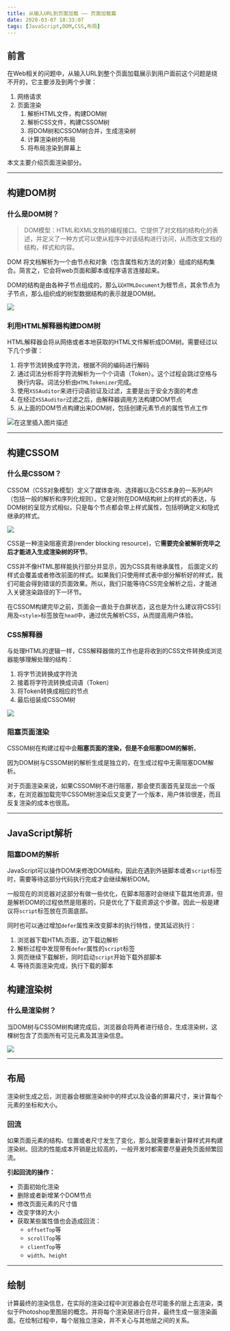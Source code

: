 ```yaml
---
title: 从输入URL到页面加载 —— 页面加载篇
date: 2020-03-07 18:33:07
tags: [JavaScript,DOM,CSS,布局]
---
```


## 前言

在Web相关的问题中，从输入URL到整个页面加载展示到用户面前这个问题是绕不开的，它主要涉及到两个步骤：

1. 网络请求
2. 页面渲染
   1. 解析HTML文件，构建DOM树
   2. 解析CSS文件，构建CSSOM树
   3. 将DOM树和CSSOM树合并，生成渲染树
   4. 计算渲染树的布局
   5. 将布局渲染到屏幕上

本文主要介绍页面渲染部分。

<!-- more -->

------

## 构建DOM树

### 什么是DOM树？

> DOM模型：HTML和XML文档的编程接口。它提供了对文档的结构化的表述，并定义了一种方式可以使从程序中对该结构进行访问，从而改变文档的结构，样式和内容。

DOM 将文档解析为一个由节点和对象（包含属性和方法的对象）组成的结构集合。简言之，它会将web页面和脚本或程序语言连接起来。

DOM的结构是由各种子节点组成的，那么以`HTMLDocument`为根节点，其余节点为子节点，那么组织成的树型数据结构的表示就是DOM树。

![](https://ss1.bdstatic.com/70cFvXSh_Q1YnxGkpoWK1HF6hhy/it/u=902909470,2729350125&fm=26&gp=0.jpg)

### 利用HTML解释器构建DOM树

HTML解释器会将从网络或者本地获取的HTML文件解析成DOM树。需要经过以下几个步骤：

1. 将字节流转换成字符流，根据不同的编码进行解码
2. 通过词法分析将字符流解析为一个个词语（Token）。这个过程会跳过空格与换行内容。词法分析由`HTMLTokenizer`完成。
3. 使用`XSSAuditor`来进行词语验证及过滤，主要是出于安全方面的考虑
4. 在经过`XSSAuditor`过滤之后，由解释器调用方法构建DOM节点
5. 从上面的DOM节点构建出来DOM树，包括创建元素节点的属性节点工作

![在这里插入图片描述](https://img-blog.csdnimg.cn/20190604014039314.png?x-oss-process=image/watermark,type_ZmFuZ3poZW5naGVpdGk,shadow_10,text_aHR0cHM6Ly9ibG9nLmNzZG4ubmV0L3FxXzM3NjUzNDQ5,size_16,color_FFFFFF,t_70)

------

## 构建CSSOM

### 什么是CSSOM？

CSSOM（CSS对象模型）定义了媒体查询、选择器以及CSS本身的一系列API（包括一般的解析和序列化规则）。它是对附在DOM结构树上的样式的表达，与DOM树的呈现方式相似，只是每个节点都会带上样式属性，包括明确定义和隐式继承的样式。

![](https://pic.downk.cc/item/5e636fbd98271cb2b8d5b737.jpg)

CSS是一种渲染阻塞资源(render blocking resource)，它**需要完全被解析完毕之后才能进入生成渲染树的环节**。

CSS并不像HTML那样能执行部分并显示，因为CSS具有继承属性， 后面定义的样式会覆盖或者修改前面的样式。如果我们只使用样式表中部分解析好的样式，我们可能会得到错误的页面效果。所以，我们只能等待CSS完全解析之后，才能进入关键渲染路径的下一环节。

在CSSOM构建完毕之前，页面会一直处于白屏状态，这也是为什么建议将CSS引用及`<style>`标签放在`head`中，通过优先解析CSS，从而提高用户体验。

### CSS解释器

与处理HTML的逻辑一样，CSS解释器做的工作也是将收到的CSS文件转换成浏览器能够理解处理的结构：

1. 将字节流转换成字符流
2. 接着将字符流转换成词语（Token）
3. 将Token转换成相应的节点
4. 最后组装成CSSOM树

![](https://pic.downk.cc/item/5e635f5998271cb2b8ccc321.jpg)

### 阻塞页面渲染

CSSOM树在构建过程中会**阻塞页面的渲染，但是不会阻塞DOM的解析**。

因为DOM树与CSSOM树的解析生成是独立的，在生成过程中无需阻塞DOM解析。

对于页面渲染来说，如果CSSOM树不进行阻塞，那会使页面首先呈现出一个版本，在浏览器加载完毕CSSOM树渲染后又变更了一个版本，用户体验很差，而且反复渲染的成本也很高。

------

## JavaScript解析

### 阻塞DOM的解析

JavaScript可以操作DOM来修改DOM结构，因此在遇到外链脚本或者`script`标签时，需要等待这部分代码执行完成才会继续解析DOM。

一般现在的浏览器对这部分有做一些优化，在脚本阻塞时会继续下载其他资源，但是解析DOM的过程依然是阻塞的，只是优化了下载资源这个步骤。因此一般是建议将`script`标签放在页面底部。

同时也可以通过增加`defer`属性来改变脚本的执行特性，使其延迟执行：

1. 浏览器下载HTML页面，边下载边解析
2. 解析过程中发现带有`defer`属性的`script`标签
3. 网页继续下载解析，同时启动`script`开始下载外部脚本
4. 等待页面渲染完成，执行下载的脚本

## 构建渲染树

### 什么是渲染树？

当DOM树与CSSOM树构建完成后，浏览器会将两者进行结合，生成渲染树，这棵树包含了页面所有可见元素及其渲染信息。

![](https://pic.downk.cc/item/5e636b6498271cb2b8d348b5.jpg)

------

## 布局

渲染树生成之后，浏览器会根据渲染树中的样式以及设备的屏幕尺寸，来计算每个元素的坐标和大小。

### 回流

如果页面元素的结构、位置或者尺寸发生了变化，那么就需要重新计算样式并构建渲染树。回流的性能成本开销是比较高的，一般开发时都需要尽量避免页面频繁回流。

**引起回流的操作：**

- 页面初始化渲染
- 删除或者新增某个DOM节点
- 修改页面元素的尺寸值
- 改变字体的大小
- 获取某些属性值也会造成回流：
  - `offsetTop`等
  - `scrollTop`等
  - `clientTop`等
  - `width`、`height`

------

## 绘制

计算最终的渲染信息，在实际的渲染过程中浏览器会在尽可能多的层上去渲染，类似于Photoshop里图层的概念。并将每个渲染层进行合并，最终生成一层渲染画面。在绘制过程中，每个层独立渲染，并不关心与其他层之间的关系。